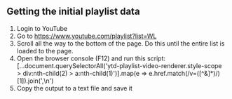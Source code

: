 ## Getting the initial playlist data
1. Login to YouTube
2. Go to https://www.youtube.com/playlist?list=WL
3. Scroll all the way to the bottom of the page. Do this until the entire list is loaded to the page.
4. Open the browser console (F12) and run this script:
[...document.querySelectorAll('ytd-playlist-video-renderer.style-scope > div:nth-child(2) > a:nth-child(1)')].map(e => e.href.match(/v=([^&]*)/)[1]).join(',\n')
5. Copy the output to a text file and save it

